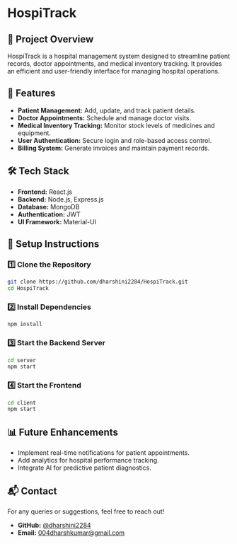 # HospiTrack

## 🏥 Project Overview
HospiTrack is a hospital management system designed to streamline patient records, doctor appointments, and medical inventory tracking. It provides an efficient and user-friendly interface for managing hospital operations.

## 🚀 Features
- **Patient Management:** Add, update, and track patient details.
- **Doctor Appointments:** Schedule and manage doctor visits.
- **Medical Inventory Tracking:** Monitor stock levels of medicines and equipment.
- **User Authentication:** Secure login and role-based access control.
- **Billing System:** Generate invoices and maintain payment records.

## 🛠️ Tech Stack
- **Frontend:** React.js
- **Backend:** Node.js, Express.js
- **Database:** MongoDB
- **Authentication:** JWT
- **UI Framework:** Material-UI

## 📌 Setup Instructions
### 1️⃣ Clone the Repository
```bash
git clone https://github.com/dharshini2284/HospiTrack.git
cd HospiTrack
```
### 2️⃣ Install Dependencies
```bash
npm install
```
### 3️⃣ Start the Backend Server
```bash
cd server
npm start
```
### 4️⃣ Start the Frontend
```bash
cd client
npm start
```

## 📊 Future Enhancements
- Implement real-time notifications for patient appointments.
- Add analytics for hospital performance tracking.
- Integrate AI for predictive patient diagnostics.

## 📬 Contact
For any queries or suggestions, feel free to reach out!
- **GitHub:** [@dharshini2284](https://github.com/dharshini2284)
- **Email:** [004dharshkumar@gmail.com](mailto:your-email@example.com)


